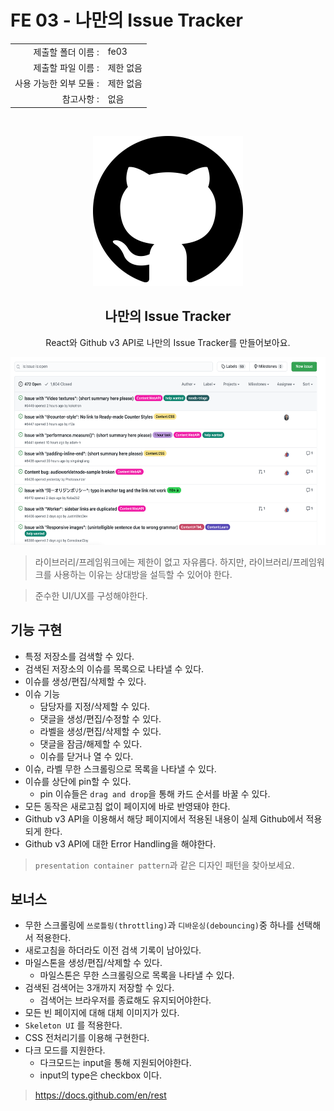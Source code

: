 # FE 03 - 나만의 Issue Tracker

|                      |                    |
| --------------------:| ------------------ |
|   제출할 폴더 이름 :     |  fe03              |
|   제출할 파일 이름 :     |  제한 없음           |
|   사용 가능한 외부 모듈 : |  제한 없음           |
|   참고사항 :           |  없음               |

<br>
<p align="middle">
<img src="./github.png"/>
</p>

<h2 align="middle">나만의 Issue Tracker</h2>
<p align="middle">React와 Github v3 API로 나만의 Issue Tracker를 만들어보아요.</p>

<p align="middle">
<img src="./issue.png" height="300px"/>
</p>

> 라이브러리/프레임워크에는 제한이 없고 자유롭다. 하지만, 라이브러리/프레임워크를 사용하는 이유는 상대방을 설득할 수 있어야 한다.

> 준수한 UI/UX를 구성해야한다.

## 기능 구현

- 특정 저장소를 검색할 수 있다.
- 검색된 저장소의 이슈를 목록으로 나타낼 수 있다.
- 이슈를 생성/편집/삭제할 수 있다.
- 이슈 기능
  - 담당자를 지정/삭제할 수 있다.
  - 댓글을 생성/편집/수정할 수 있다.
  - 라벨을 생성/편집/삭제할 수 있다.
  - 댓글을 잠금/해제할 수 있다.
  - 이슈를 닫거나 열 수 있다.
- 이슈, 라벨 무한 스크롤링으로 목록을 나타낼 수 있다.
- 이슈를 상단에 pin할 수 있다.
  - pin 이슈들은 `drag and drop`을 통해 카드 순서를 바꿀 수 있다.
- 모든 동작은 새로고침 없이 페이지에 바로 반영돼야 한다.
- Github v3 API을 이용해서 해당 페이지에서 적용된 내용이 실제 Github에서 적용되게 한다.
- Github v3 API에 대한 Error Handling을 해야한다.

> `presentation container pattern`과 같은 디자인 패턴을 찾아보세요.

## 보너스

- 무한 스크롤링에 `쓰로틀링(throttling)`과 `디바운싱(debouncing)`중 하나를 선택해서 적용한다.
- 새로고침을 하더라도 이전 검색 기록이 남아있다.
- 마일스톤을 생성/편집/삭제할 수 있다.
  - 마일스톤은 무한 스크롤링으로 목록을 나타낼 수 있다.
- 검색된 검색어는 3개까지 저장할 수 있다.
  - 검색어는 브라우저를 종료해도 유지되어야한다.
- 모든 빈 페이지에 대해 대체 이미지가 있다.
- `Skeleton UI` 를 적용한다.
- CSS 전처리기를 이용해 구현한다.
- 다크 모드를 지원한다.
  - 다크모드는 input을 통해 지원되어야한다. 
  - input의 type은 checkbox 이다.
  
> https://docs.github.com/en/rest
